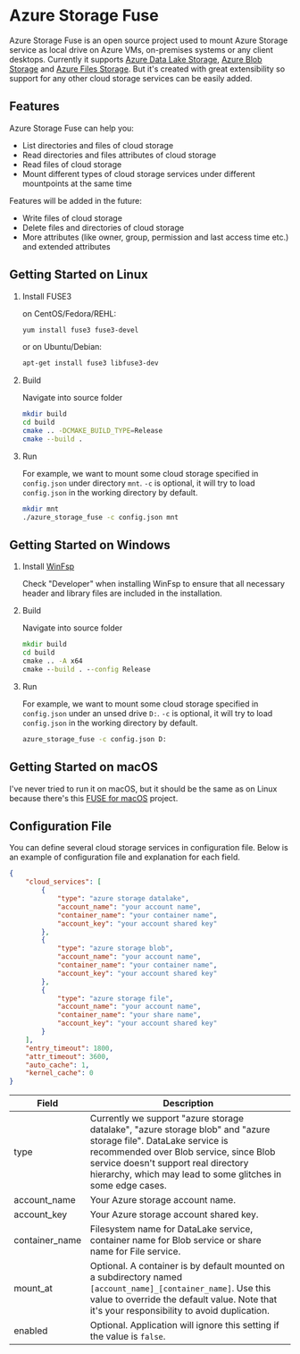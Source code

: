 # Azure Storage Fuse

Azure Storage Fuse is an open source project used to mount Azure Storage service as local drive on Azure VMs, on-premises systems or any client desktops. Currently it supports [Azure Data Lake Storage](https://docs.microsoft.com/en-us/azure/storage/blobs/data-lake-storage-introduction), [Azure Blob Storage](https://docs.microsoft.com/en-us/azure/storage/blobs/storage-blobs-introduction) and [Azure Files Storage](https://docs.microsoft.com/en-us/azure/storage/files/storage-files-introduction). But it's created with great extensibility so support for any other cloud storage services can be easily added.

## Features

Azure Storage Fuse can help you:

- List directories and files of cloud storage
- Read directories and files attributes of cloud storage
- Read files of cloud storage
- Mount different types of cloud storage services under different mountpoints at the same time

Features will be added in the future:

- Write files of cloud storage
- Delete files and directories of cloud storage
- More attributes (like owner, group, permission and last access time etc.) and extended attributes

## Getting Started on Linux

1. Install FUSE3

    on CentOS/Fedora/REHL:

    ```bash
    yum install fuse3 fuse3-devel
    ```

    or on Ubuntu/Debian:
    
    ```bash
    apt-get install fuse3 libfuse3-dev
    ```

2. Build

    Navigate into source folder
    
    ```bash
    mkdir build
    cd build
    cmake .. -DCMAKE_BUILD_TYPE=Release
    cmake --build .
    ```

3. Run

    For example, we want to mount some cloud storage specified in `config.json` under directory `mnt`.
    `-c` is optional, it will try to load `config.json` in the working directory by default.
    
    ```bash
    mkdir mnt
    ./azure_storage_fuse -c config.json mnt
    ```

## Getting Started on Windows

1. Install [WinFsp](http://www.secfs.net/winfsp/)

    Check "Developer" when installing WinFsp to ensure that all necessary header and library files are included in the installation.

2. Build

    Navigate into source folder

    ```bat
    mkdir build
    cd build
    cmake .. -A x64
    cmake --build . --config Release
    ```

3. Run

    For example, we want to mount some cloud storage specified in `config.json` under an unsed drive `D:`.
    `-c` is optional, it will try to load `config.json` in the working directory by default.
    
    ```bat
    azure_storage_fuse -c config.json D:
    ```

## Getting Started on macOS

I've never tried to run it on macOS, but it should be the same as on Linux because there's this [FUSE for macOS](https://osxfuse.github.io/) project.

## Configuration File

You can define several cloud storage services in configuration file. Below is an example of configuration file and explanation for each field.

```json
{
    "cloud_services": [
        {
            "type": "azure storage datalake",
            "account_name": "your account name",
            "container_name": "your container name",
            "account_key": "your account shared key"
        },
        {
            "type": "azure storage blob",
            "account_name": "your account name",
            "container_name": "your container name",
            "account_key": "your account shared key"
        },
        {
            "type": "azure storage file",
            "account_name": "your account name",
            "container_name": "your share name",
            "account_key": "your account shared key"
        }
    ],
    "entry_timeout": 1800,
    "attr_timeout": 3600,
    "auto_cache": 1,
    "kernel_cache": 0
}
```

| Field           | Description |
|-----------------|-------------|
| type            | Currently we support "azure storage datalake", "azure storage blob" and "azure storage file". DataLake service is recommended over Blob service, since Blob service doesn't support real directory hierarchy, which may lead to some glitches in some edge cases. |
| account\_name   | Your Azure storage account name. |
| account\_key    | Your Azure storage account shared key. |
| container\_name | Filesystem name for DataLake service, container name for Blob service or share name for File service. |
| mount\_at       | Optional. A container is by default mounted on a subdirectory named `[account_name]_[container_name]`. Use this value to override the default value. Note that it's your responsibility to avoid duplication. |
| enabled         | Optional. Application will ignore this setting if the value is `false`. |
